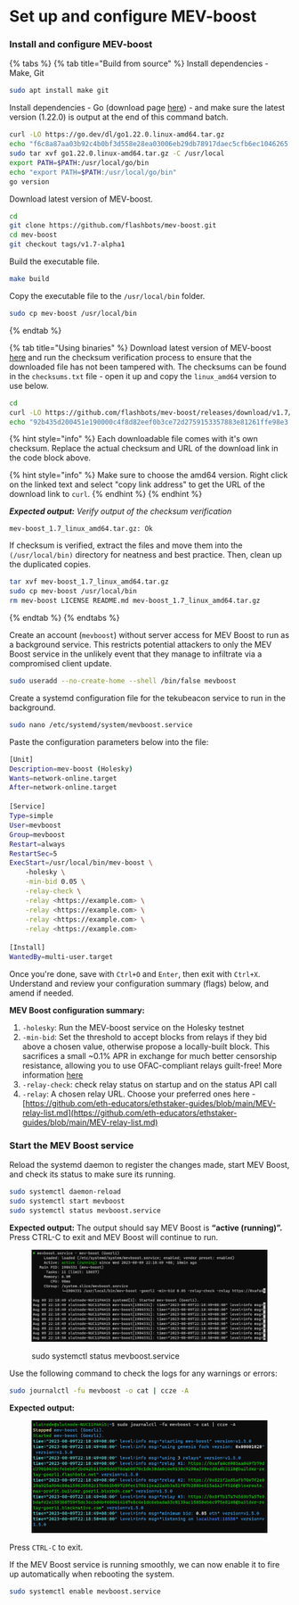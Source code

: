 # Set up and configure MEV-boost

### Install and configure MEV-boost

{% tabs %}
{% tab title="Build from source" %}
Install dependencies - Make, Git

```sh
sudo apt install make git
```

Install dependencies - Go (download page [here](https://go.dev/dl/)) - and make sure the latest version (1.22.0) is output at the end of this command batch.

```sh
curl -LO https://go.dev/dl/go1.22.0.linux-amd64.tar.gz
echo "f6c8a87aa03b92c4b0bf3d558e28ea03006eb29db78917daec5cfb6ec1046265 go1.22.0.linux-amd64.tar.gz" sha256sum --check
sudo tar xvf go1.22.0.linux-amd64.tar.gz -C /usr/local
export PATH=$PATH:/usr/local/go/bin
echo "export PATH=$PATH:/usr/local/go/bin"
go version
```

Download latest version of MEV-boost.

```sh
cd
git clone https://github.com/flashbots/mev-boost.git
cd mev-boost
git checkout tags/v1.7-alpha1
```

Build the executable file.

```sh
make build
```

Copy the executable file to the `/usr/local/bin` folder.

```sh
sudo cp mev-boost /usr/local/bin
```
{% endtab %}

{% tab title="Using binaries" %}
Download latest version of MEV-boost [here](https://github.com/flashbots/mev-boost/releases) and run the checksum verification process to ensure that the downloaded file has not been tampered with. The checksums can be found in the `checksums.txt` file - open it up and copy the `linux_amd64` version to use below.

```bash
cd 
curl -LO https://github.com/flashbots/mev-boost/releases/download/v1.7/mev-boost_1.7_linux_amd64.tar.gz
echo "92b435d200451e190000c4f8d82eef0b3ce72d2759153357883e81261ffe98e3 mev-boost_1.7_linux_amd64.tar.gz" | sha256sum --check
```

{% hint style="info" %}
Each downloadable file comes with it's own checksum. Replace the actual checksum and URL of the download link in the code block above.

{% hint style="info" %}
Make sure to choose the amd64 version. Right click on the linked text and select "copy link address" to get the URL of the download link to `curl`.
{% endhint %}
{% endhint %}

_**Expected output:** Verify output of the checksum verification_

```
mev-boost_1.7_linux_amd64.tar.gz: Ok
```

If checksum is verified, extract the files and move them into the `(/usr/local/bin)` directory for neatness and best practice. Then, clean up the duplicated copies.

```bash
tar xvf mev-boost_1.7_linux_amd64.tar.gz
sudo cp mev-boost /usr/local/bin
rm mev-boost LICENSE README.md mev-boost_1.7_linux_amd64.tar.gz

```
{% endtab %}
{% endtabs %}

Create an account (`mevboost`) without server access for MEV Boost to run as a background service. This restricts potential attackers to only the MEV Boost service in the unlikely event that they manage to infiltrate via a compromised client update.

```bash
sudo useradd --no-create-home --shell /bin/false mevboost
```

Create a systemd configuration file for the tekubeacon service to run in the background.

```bash
sudo nano /etc/systemd/system/mevboost.service
```

Paste the configuration parameters below into the file:

```bash
[Unit]
Description=mev-boost (Holesky)
Wants=network-online.target
After=network-online.target

[Service]
Type=simple
User=mevboost
Group=mevboost
Restart=always
RestartSec=5
ExecStart=/usr/local/bin/mev-boost \
    -holesky \
    -min-bid 0.05 \
    -relay-check \
    -relay <https://example.com> \
    -relay <https://example.com> \
    -relay <https://example.com> \
    -relay <https://example.com> 

[Install]
WantedBy=multi-user.target
```

Once you're done, save with `Ctrl+O` and `Enter`, then exit with `Ctrl+X`. Understand and review your configuration summary (flags) below, and amend if needed.

**MEV Boost configuration summary:**

1. `-holesky`: Run the MEV-boost service on the Holesky testnet
2. `-min-bid`: Set the threshold to accept blocks from relays if they bid above a chosen value, otherwise propose a locally-built block. This sacrifices a small \~0.1% APR in exchange for much better censorship resistance, allowing you to use OFAC-compliant relays guilt-free! More information [here](https://writings.flashbots.net/the-cost-of-resilience/)
3. `-relay-check`: check relay status on startup and on the status API call
4. `-relay`: A chosen relay URL. Choose your preferred ones here - [https://github.com/eth-educators/ethstaker-guides/blob/main/MEV-relay-list.md](https://github.com/eth-educators/ethstaker-guides/blob/main/MEV-relay-list.md)

### Start the MEV Boost service

Reload the systemd daemon to register the changes made, start MEV Boost, and check its status to make sure its running.

```bash
sudo systemctl daemon-reload
sudo systemctl start mevboost
sudo systemctl status mevboost.service
```

**Expected output:** The output should say MEV Boost is **“active (running)”.** Press CTRL-C to exit and MEV Boost will continue to run.

<figure><img src="../.gitbook/assets/image (62).png" alt=""><figcaption><p>sudo systemctl status mevboost.service</p></figcaption></figure>

Use the following command to check the logs for any warnings or errors:

```bash
sudo journalctl -fu mevboost -o cat | ccze -A
```

**Expected output:**

<figure><img src="../.gitbook/assets/image (61).png" alt=""><figcaption></figcaption></figure>

Press `CTRL-C` to exit.

If the MEV Boost service is running smoothly, we can now enable it to fire up automatically when rebooting the system.

```bash
sudo systemctl enable mevboost.service
```
